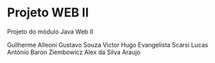 # Projeto WEB II
Projeto do módulo Java Web II

Guilherme Alleoni
Gustavo Souza
Victor Hugo Evangelista Scarsi
Lucas Antonio Baron Ziembowicz
Alex da Silva Araujo